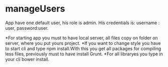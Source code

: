 # manageUsers
App have one default user, his role is admin.
His credentials is: username : user, password:user.

*For starting app you must to have local server, all files copy on folder on server, where you put yours project.
*If you want to change style you have to start cli and type npm install.With this you get all packages for compiling less files, previously must to have install Grunt.
*For all libraryes you type in your cli bower install.
	